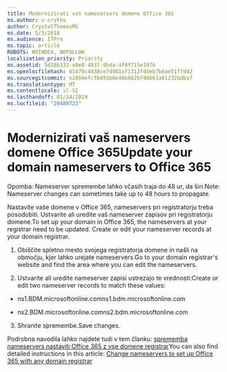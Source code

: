 ```yaml
---
title: Modernizirati vaš nameservers domene Office 365
ms.author: v-crytho
author: CrystalThomasMS
ms.date: 5/3/2018
ms.audience: ITPro
ms.topic: article
ROBOTS: NOINDEX, NOFOLLOW
localization_priority: Priority
ms.assetid: 5d38b331-a0e8-4937-8bda-4f8f715e1976
ms.openlocfilehash: 81479c4438ce7d981af1312fd4eb7b6ae51ffd42
ms.sourcegitcommit: e2864efcfb493b6e46b662b746661a61232bdba7
ms.translationtype: MT
ms.contentlocale: sl-SI
ms.lasthandoff: 01/24/2019
ms.locfileid: "29489722"
---
```

# <a name="update-your-domain-nameservers-to-office-365"></a><span data-ttu-id="909bf-102">Modernizirati vaš nameservers domene Office 365</span><span class="sxs-lookup"><span data-stu-id="909bf-102">Update your domain nameservers to Office 365</span></span>

<span data-ttu-id="909bf-103">Opomba: Nameserver spremembe lahko včasih traja do 48 ur, da širi.</span><span class="sxs-lookup"><span data-stu-id="909bf-103">Note: Nameserver changes can sometimes take up to 48 hours to propagate.</span></span>
  
<span data-ttu-id="909bf-p101">Nastavite vaše domene v Office 365, nameservers pri registratorju treba posodobiti. Ustvarite ali uredite vaš nameserver zapisov pri registratorju domene.</span><span class="sxs-lookup"><span data-stu-id="909bf-p101">To set up your domain in Office 365, the nameservers at your registrar need to be updated. Create or edit your nameserver records at your domain registrar.</span></span>
  
1. <span data-ttu-id="909bf-106">Obiščite spletno mesto svojega registratorja domene in našli na območju, kjer lahko urejate nameservers.</span><span class="sxs-lookup"><span data-stu-id="909bf-106">Go to your domain registrar's website and find the area where you can edit the nameservers.</span></span>
    
2. <span data-ttu-id="909bf-107">Ustvarite ali uredite nameserver zapisi ustrezajo te vrednosti:</span><span class="sxs-lookup"><span data-stu-id="909bf-107">Create or edit two nameserver records to match these values:</span></span>
    
  - <span data-ttu-id="909bf-108">ns1.BDM.microsoftonline.com</span><span class="sxs-lookup"><span data-stu-id="909bf-108">ns1.bdm.microsoftonline.com</span></span>
    
  - <span data-ttu-id="909bf-109">ns2.BDM.microsoftonline.com</span><span class="sxs-lookup"><span data-stu-id="909bf-109">ns2.bdm.microsoftonline.com</span></span>
    
3. <span data-ttu-id="909bf-110">Shranite spremembe.</span><span class="sxs-lookup"><span data-stu-id="909bf-110">Save changes.</span></span>
    
<span data-ttu-id="909bf-111">Podrobna navodila lahko najdete tudi v tem članku: [sprememba nameservers nastaviti Office 365 z vse domene registrar](https://support.office.com/article/https://support.office.com/en-us/article/Change-nameservers-at-any-domain-registrar-to-set-up-Office-365-a8b487a9-2a45-4581-9dc4-5d28a47010a2.aspx)</span><span class="sxs-lookup"><span data-stu-id="909bf-111">You can also find detailed instructions in this article: [Change nameservers to set up Office 365 with any domain registrar](https://support.office.com/article/https://support.office.com/en-us/article/Change-nameservers-at-any-domain-registrar-to-set-up-Office-365-a8b487a9-2a45-4581-9dc4-5d28a47010a2.aspx)</span></span>
  


